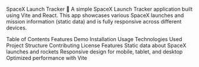 SpaceX Launch Tracker 🚀
A simple SpaceX Launch Tracker application built using Vite and React. This app showcases various SpaceX launches and mission information (static data) and is fully responsive across different devices.

Table of Contents
Features
Demo
Installation
Usage
Technologies Used
Project Structure
Contributing
License
Features
Static data about SpaceX launches and rockets
Responsive design for mobile, tablet, and desktop
Optimized performance with Vite
